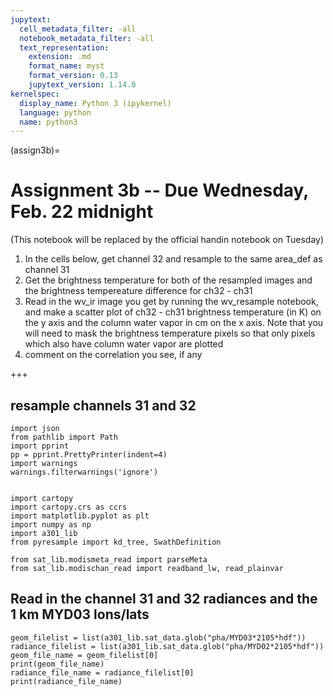 ```yaml
---
jupytext:
  cell_metadata_filter: -all
  notebook_metadata_filter: -all
  text_representation:
    extension: .md
    format_name: myst
    format_version: 0.13
    jupytext_version: 1.14.0
kernelspec:
  display_name: Python 3 (ipykernel)
  language: python
  name: python3
---
```


(assign3b)=
# Assignment 3b -- Due Wednesday, Feb. 22 midnight

(This notebook will be replaced by the official handin notebook on Tuesday)

1) In the cells below, get channel 32 and resample to the same area_def as channel 31
2) Get the brightness temperature for both of the resampled images and the brightness tempereature difference 
   for ch32 - ch31
3) Read in the wv_ir image you get by running the wv_resample notebook, and make a scatter plot of
   ch32 - ch31 brightness temperature (in K) on the y axis and the column water vapor in cm on the x axis.  Note that
   you will need to mask the brightness temperature pixels so that only pixels which also have column water vapor are
   plotted
4) comment on the correlation you see, if any

+++

## resample channels 31 and 32

```{code-cell} ipython3
import json
from pathlib import Path
import pprint
pp = pprint.PrettyPrinter(indent=4)
import warnings
warnings.filterwarnings('ignore')


import cartopy
import cartopy.crs as ccrs
import matplotlib.pyplot as plt
import numpy as np
import a301_lib
from pyresample import kd_tree, SwathDefinition

from sat_lib.modismeta_read import parseMeta
from sat_lib.modischan_read import readband_lw, read_plainvar
```

## Read in the channel 31 and 32 radiances and the 1 km MYD03 lons/lats

```{code-cell} ipython3
geom_filelist = list(a301_lib.sat_data.glob("pha/MYD03*2105*hdf"))
radiance_filelist = list(a301_lib.sat_data.glob("pha/MYD02*2105*hdf"))
geom_file_name = geom_filelist[0]
print(geom_file_name)
radiance_file_name = radiance_filelist[0]
print(radiance_file_name)
```
